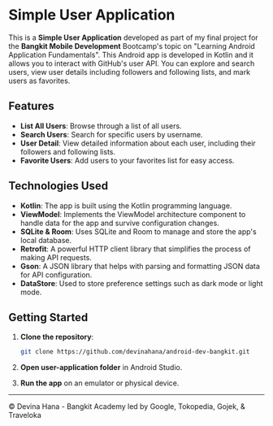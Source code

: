 # Simple User Application

This is a **Simple User Application** developed as part of my final project for the **Bangkit Mobile Development** Bootcamp's topic on "Learning Android Application Fundamentals". This Android app is developed in Kotlin and it allows you to interact with GitHub's user API. You can explore and search users, view user details including followers and following lists, and mark users as favorites.

## Features

- **List All Users**: Browse through a list of all users.
- **Search Users**: Search for specific users by username.
- **User Detail**: View detailed information about each user, including their followers and following lists.
- **Favorite Users**: Add users to your favorites list for easy access.

## Technologies Used

- **Kotlin**: The app is built using the Kotlin programming language.
- **ViewModel**: Implements the ViewModel architecture component to handle data for the app and survive configuration changes.
- **SQLite & Room**: Uses SQLite and Room to manage and store the app's local database.
- **Retrofit**: A powerful HTTP client library that simplifies the process of making API requests.
- **Gson**: A JSON library that helps with parsing and formatting JSON data for API configuration.
- **DataStore**: Used to store preference settings such as dark mode or light mode.

## Getting Started

1. **Clone the repository**:
    ```bash
    git clone https://github.com/devinahana/android-dev-bangkit.git
    ```
2. **Open user-application folder** in Android Studio.

3. **Run the app** on an emulator or physical device.

***

© Devina Hana - Bangkit Academy led by Google, Tokopedia, Gojek, & Traveloka
